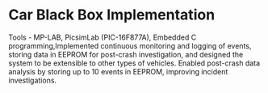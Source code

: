 # Car Black Box Implementation
Tools - MP-LAB, PicsimLab (PIC-16F877A), Embedded C programming,Implemented continuous monitoring and logging of events, storing data in EEPROM for post-crash
investigation, and designed the system to be extensible to other types of vehicles.
Enabled post-crash data analysis by storing up to 10 events in EEPROM, improving incident investigations.
